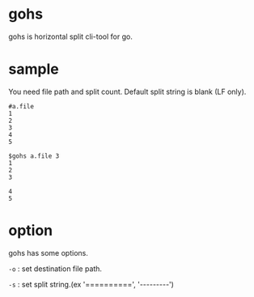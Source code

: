 # gohs
gohs is horizontal split cli-tool for go.

# sample
You need file path and split count.
Default split string is blank (LF only).
```a.file
#a.file
1
2
3
4
5
```

```command
$gohs a.file 3
1
2
3

4
5
```

# option
gohs has some options.

`-o` : set destination file path.

`-s` : set split string.(ex '==========', '---------')